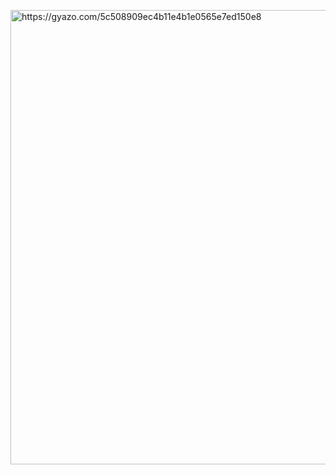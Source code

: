 <a href="https://gyazo.com/5c508909ec4b11e4b1e0565e7ed150e8"><img src="https://i.gyazo.com/5c508909ec4b11e4b1e0565e7ed150e8.png" alt="https://gyazo.com/5c508909ec4b11e4b1e0565e7ed150e8" width="727.3333333333334"/></a>
